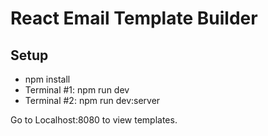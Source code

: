 # React Email Template Builder

## Setup

- npm install
- Terminal #1: npm run dev
- Terminal #2: npm run dev:server

Go to Localhost:8080 to view templates.
